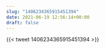 ```yaml
---
slug: "1406234365915451394"
date: 2021-06-19 12:56:14+00:00
draft: false
---
```


{{< tweet 1406234365915451394 >}}
